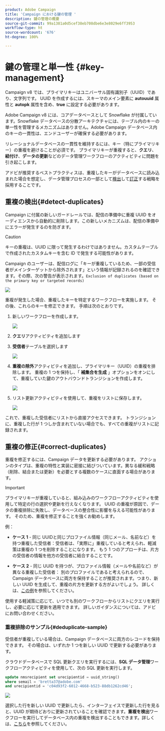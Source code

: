 ```yaml
---
product: Adobe Campaign
title: 'Campaign における鍵の管理 '
description: 鍵の管理の概要
source-git-commit: 99a1381a0d5cef38eb708dbe6e3e8029e6ff3953
workflow-type: ht
source-wordcount: '676'
ht-degree: 100%

---
```


# 鍵の管理と単一性 {#key-management}

Campaign v8 では、プライマリキーはユニバーサル固有識別子（UUID）であり、文字列です。 UUID を作成するには、スキーマのメイン要素に **autouuid** 属性と **autopk** 属性を含め、**true** に設定する必要があります。

Adobe Campaign v8 には、コアデータベースとして Snowflake が付属しています。Snowflake データベースの分散アーキテクチャには、テーブル内のキーの単一性を管理するメカニズムはありません。Adobe Campaign データベース内のキーの一貫性は、エンドユーザーが確保する必要があります。

リレーショナルデータベースの一貫性を維持するには、キー（特にプライマリキー）の重複を避けることが必須です。 プライマリキーが重複すると、**クエリ**、**紐付け**、**データの更新**&#x200B;などのデータ管理ワークフローのアクティビティに問題を引き起こします。

アドビが推奨するベストプラクティスは、重複したキーがデータベースに読み込まれた場合を想定し、データ管理プロセスの一部として[検出](#detect-duplicates)して[訂正](#correct-duplicates)する戦略を採用することです。

## 重複の検出{#detect-duplicates}

Campaign に付属の新しいガードレールでは、配信の準備中に重複 UUID をオーディエンスから自動的に削除します。この新しいメカニズムは、配信の準備中にエラーが発生するのを防ぎます。

>[!CAUTION]
>
>キーの重複は、UUID に限って発生するわけではありません。カスタムテーブルで作成されたカスタムキーを含む ID で発生する可能性があります。

Campaign のユーザーは、配信ログに「キーが重複しているため、一部の受信者がメインターゲットから除外されます」という情報が記録されるのを確認できます。その際、次の警告が表示されます。`Exclusion of duplicates (based on the primary key or targeted records)`

![](assets/delivery-log-duplicates.png)

重複が発生した場合、重複したキーを特定するワークフローを実施します。 その後、これらのキーを修正できます。 手順は次のとおりです。

1. 新しいワークフローを作成します。

   ![](assets/new-wf.png)

1. **クエリ**&#x200B;アクティビティを追加します
1. **受信者**&#x200B;テーブルを選択します

   ![](assets/add-query-on-rcp.png)

1. **重複の除外**&#x200B;アクティビティを追加し、プライマリキー（UUID）の重複を排除します。 重複の 1 つを保持し、「 **補集合を生成** 」オプションをオンにして、重複していた鍵のアウトバウンドトランジションを作成します。

   ![](assets/deduplicate.png)

1. リスト更新アクティビティを使用して、重複をリストに保存します。

   ![](assets/list-update.png)

これで、重複した受信者にリストから直接アクセスできます。 トランジションに、重複した行が 1 つしか含まれていない場合でも、すべての重複がリストに記録されます。


## 重複の修正{#correct-duplicates}

重複を修正するには、Campaign データを更新する必要があります。 アクションのタイプは、重複の特性と実装に密接に結びついています。異なる緩和戦略（削除、結合または更新）を必要とする複数のケースに直面する場合があります。

>[!IMPORTANT]
>
>プライマリキーが重複していると、組み込みのワークフローアクティビティを使用して特定の行の選択や更新を行えなくなります。 UUID の重複が原因で、データの重複排除に失敗し、データベースの整合性に影響を与える可能性があります。 そのため、重複を修正することを強くお勧めします。

例：

* **ケース 1** - 同じ UUIDと同じプロファイル情報（同じメール、名前など）を持つ重複した受信者：受信者は、「実際に」重複していると考えられ、軽減策は重複の 1 つを削除することになります。
もう 1 つのアプローチは、片方の受信者の情報を他方の受信者に結合することです。

* **ケース 2** - 同じ UUID を持つが、プロファイル情報（メールや名前など）が異なる重複した受信者：
別のプロファイルであると考えられるので、Campaign データベースに両方を保持することが推奨されます。つまり、新しい UUID を生成して、重複の片方を更新する方がよいでしょう。 詳しくは、[この例](#deduplicate-sample)を参照してください。

使用する軽減策に応じて、いつでも別のワークフローからリストにクエリを実行し、必要に応じて更新を適用できます。 詳しいガイダンスについては、アドビにお問い合わせください。

### 重複排除のサンプル{#deduplicate-sample}

受信者が重複している場合は、Campaign データベースに両方のレコードを保持できます。 その場合は、いずれか 1 つを新しい UUID で更新する必要があります。

クラウドデータベースで SQL 更新クエリを実行するには、**SQL データ管理**&#x200B;ワークフローアクティビティを使用して、次の SQL 更新を実行します。

```sql
update nmsrecipient set urecipientid = uuid_string()
where semail = 'bretta37@adobe.com'
and urecipientid = 'c04d93f2-6012-4668-b523-88db1262cd46';
```

![](assets/sql-data-management.png)

選択した行を新しい UUID で更新したら、インターフェイスで更新した行を見ると、UUID が期待どおりに更新されていることを確認できます。**重複を検出**&#x200B;ワークフローを実行してデータベース内の重複を検出することもできます。詳しくは、[こちら](#detect-duplicates)を参照してください。
